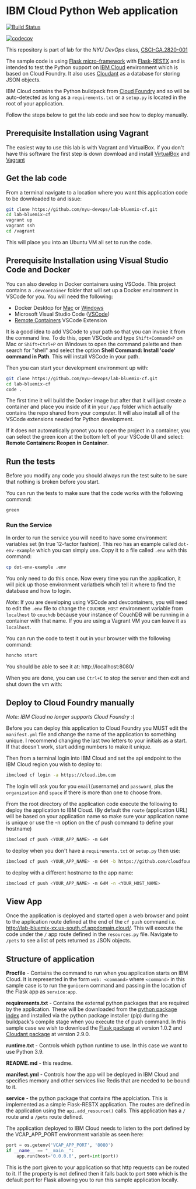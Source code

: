 # IBM Cloud Python Web application

[![Build Status](https://github.com/nyu-devops/lab-bluemix-cf/actions/workflows/workflow.yml/badge.svg)](https://github.com/nyu-devops/lab-bluemix-cf/actions)

[![codecov](https://codecov.io/gh/nyu-devops/lab-bluemix-cf/branch/master/graph/badge.svg?token=dCToV9ysTt)](https://codecov.io/gh/nyu-devops/lab-bluemix-cf)

This repository is part of lab for the *NYU DevOps* class, [CSCI-GA.2820-​001 ](http://cs.nyu.edu/courses/spring17/CSCI-GA.3033-013/)

The sample code is using [Flask micro-framework](http://flask.pocoo.org/) with [Flask-RESTX](https://flask-restx.readthedocs.io/en/latest/index.html) and is intended to test the Python support on [IBM Cloud](https://cloud.ibm.com/) environment which is based on Cloud Foundry. It also uses [Cloudant](https://www.ibm.com/cloud/cloudant) as a database for storing JSON objects.

IBM Cloud contains the Python buildpack from [Cloud Foundry](https://github.com/cloudfoundry/python-buildpack) and so will be auto-detected as long as a `requirements.txt` or a `setup.py` is located in the root of your application.

Follow the steps below to get the lab code and see how to deploy manually.

## Prerequisite Installation using Vagrant

The easiest way to use this lab is with Vagrant and VirtualBox. if you don't have this software the first step is down download and install [VirtualBox](https://www.virtualbox.org/) and [Vagrant](https://www.vagrantup.com/)

## Get the lab code

From a terminal navigate to a location where you want this application code to be downloaded to and issue:

```bash
git clone https://github.com/nyu-devops/lab-bluemix-cf.git
cd lab-bluemix-cf
vagrant up
vagrant ssh
cd /vagrant
```

This will place you into an Ubuntu VM all set to run the code.

## Prerequisite Installation using Visual Studio Code and Docker

You can also develop in Docker containers using VSCode. This project contains a `.devcontainer` folder that will set up a Docker environment in VSCode for you. You will need the following:

- Docker Desktop for [Mac](https://docs.docker.com/docker-for-mac/install/) or [Windows](https://docs.docker.com/docker-for-windows/install/)
- Microsoft Visual Studio Code ([VSCode](https://code.visualstudio.com/download))
- [Remote Containers](https://marketplace.visualstudio.com/items?itemName=ms-vscode-remote.remote-containers) VSCode Extension

It is a good idea to add VSCode to your path so that you can invoke it from the command line. To do this, open VSCode and type `Shift+Command+P` on Mac or `Shift+Ctrl+P` on Windows to open the command palette and then search for "shell" and select the option **Shell Command: Install 'code' command in Path**. This will install VSCode in your path.

Then you can start your development environment up with:

```bash
git clone https://github.com/nyu-devops/lab-bluemix-cf.git
cd lab-bluemix-cf
code .
```

The first time it will build the Docker image but after that it will just create a container and place you inside of it in your `/app` folder which actually contains the repo shared from your computer. It will also install all of the VSCode extensions needed for Python development.

If it does not automatically pronot you to open the project in a container, you can select the green icon at the bottom left of your VSCode UI and select: **Remote Containers: Reopen in Container**.

## Run the tests

Before you modify any code you should always run the test suite to be sure that nothing is broken before you start.

You can run the tests to make sure that the code works with the following command:

```bash
green
```

### Run the Service

In order to run the service you will need to have some environment variables set (in true 12-factor fashion). This reo has an example called `dot-env-example` which you can simply use. Copy it to a file called `.env` with this command:

```bash
cp dot-env-example .env
```

You only need to do this once. Now every time you run the application, it will pick up those environment variatbels whcih tell it where to find the database and how to login.

_Note:_ If you are developing using VSCode and devcontainers, you will need to edit the `.env` file to change the `COUCHDB_HOST` environment variable from `localhost` to `couchdb` because your instance of CouchDB will be running in a  container with that name. If you are using a Vagrant VM you can leave it as `localhost`.

You can run the code to test it out in your browser with the following command:

```bash
honcho start
```

You should be able to see it at: http://localhost:8080/

When you are done, you can use `Ctrl+C` to stop the server and then exit and shut down the vm with:

## Deploy to Cloud Foundry manually

_Note: IBM Cloud no longer supports Cloud Foundry_ :(

Before you can deploy this application to Cloud Foundry you MUST edit the `manifest.yml` file and change the name of the application to something unique. I recommend changing the last two letters to your initials as a start. If that doesn't work, start adding numbers to make it unique.

Then from a terminal login into IBM Cloud and set the api endpoint to the IBM Cloud region you wish to deploy to:

```bash
ibmcloud cf login -a https://cloud.ibm.com
```

The login will ask you for you `email`(username) and `password`, plus the `organization` and `space` if there is more than one to choose from.

From the root directory of the application code execute the following to deploy the application to IBM Cloud. (By default the `route` (application URL) will be based on your application name so make sure your application name is unique or use the -n option on the cf push command to define your hostname)

```bash
ibmcloud cf push <YOUR_APP_NAME> -m 64M
```

to deploy when you don't have a `requirements.txt` or `setup.py` then use:

```bash
ibmcloud cf push <YOUR_APP_NAME> -m 64M -b https://github.com/cloudfoundry/python-buildpack
```

to deploy with a different hostname to the app name:

```bash
ibmcloud cf push <YOUR_APP_NAME> -m 64M -n <YOUR_HOST_NAME>
```

## View App

Once the application is deployed and started open a web browser and point to the application route defined at the end of the `cf push` command i.e. http://lab-bluemix-xx.us-south.cf.appdomain.cloud/. This will execute the code under the `/` app route defined in the `resources.py` file. Navigate to `/pets` to see a list of pets returned as JSON objects.

## Structure of application

**Procfile** - Contains the command to run when you application starts on IBM Cloud. It is represented in the form `web: <command>` where `<command>` in this sample case is to run the `gunicorn` command and passing in the location of the Flask app as `service:app`.

**requirements.txt** - Contains the external python packages that are required by the application. These will be downloaded from the [python package index](https://pypi.python.org/pypi/) and installed via the python package installer (pip) during the buildpack's compile stage when you execute the cf push command. In this sample case we wish to download the [Flask package](https://pypi.python.org/pypi/Flask) at version 1.0.2 and [Cloudant package](https://pypi.python.org/pypi/Cloudant) at version 2.9.0.

**runtime.txt** - Controls which python runtime to use. In this case we want to use Python 3.9.

**README.md** - this readme.

**manifest.yml** - Controls how the app will be deployed in IBM Cloud and specifies memory and other services like Redis that are needed to be bound to it.

**service** - the python package that contains fthe applciation. This is implemented as a simple Flask-RESTX application. The routes are defined in the application using the `api.add_resource()` calls. This application has a `/` route and a `/pets` route defined.

The application deployed to IBM Cloud needs to listen to the port defined by the VCAP_APP_PORT environment variable as seen here:

```python
port = os.getenv('VCAP_APP_PORT', '8080')
if __name__ == "__main__":
    app.run(host='0.0.0.0', port=int(port))
```

This is the port given to your application so that http requests can be routed to it. If the property is not defined then it falls back to port `5000` which is the default port for Flask allowing you to run this sample application locally.
